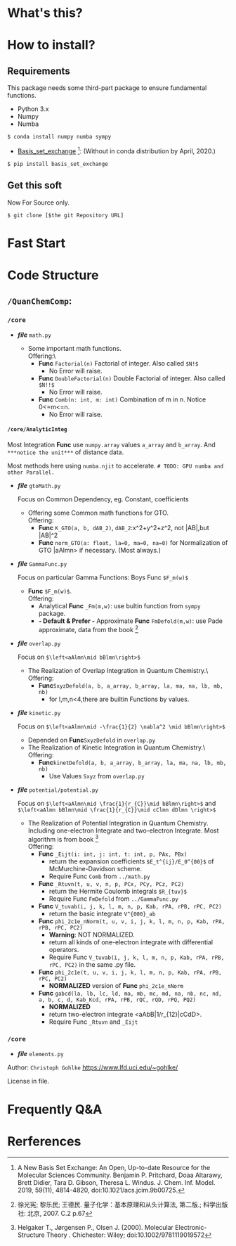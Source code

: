 # What's this?


# How to install?
## Requirements
This package needs some third-part package to ensure fundamental functions. 
- Python 3.x
- Numpy
- Numba


```shell script
$ conda install numpy numba sympy
```
- [Basis_set_exchange](https://github.com/MolSSI-BSE) [^1]: (Without in conda distribution by April, 2020.) 
```shell script
$ pip install basis_set_exchange
```
## Get this soft
Now For Source only.
```shell script
$ git clone [$the git Repository URL]
```

# Fast Start



# Code Structure
## `/QuanChemComp`:
### `/core`
- ***file*** `math.py`
    
    -   Some important math functions.\
        Offering:\
        - **Func** `Factorial(n)`
            Factorial of integer. Also called `$N!$`
            - No Error will raise.
        - **Func** `DoubleFactorial(n)`
            Double Factorial of integer. Also called `$N!!$`
            - No Error will raise.
        - **Func** `Comb(n: int, m: int)`
            Combination of m in n. Notice 0<=m<=n.
            - No Error will raise.
#### `/core/AnalyticInteg`
Most Integration **Func** use `numpy.array` values `a_array` and `b_array`. 
And `***notice the unit***` of distance data.

Most methods here using `numba.njit` to accelerate. `# TODO: GPU numba and other Parallel.`
- ***file*** `gtoMath.py`

    Focus on Common Dependency, eg. Constant, coefficients 
    - Offering some Common math functions for GTO.\
        Offering:
        - **Func** `K_GTO(a, b, dAB_2)`, `dAB_2`:x^2+y^2+z^2, not |AB|,but |AB|^2
        - **Func** `norm_GTO(a: float, la=0, ma=0, na=0)`
            for Normalization of GTO |aAlmn> if necessary. (Most always.)

- ***file*** `GammaFunc.py`

    Focus on particular Gamma Functions: Boys Func `$F_m(w)$`
    - **Func** `$F_m(w)$`.\
        Offering:
        - Analytical **Func** `_Fm(m,w)`: use bultin function from `sympy` package.
        - **- Default & Prefer -** Approximate **Func** `FmDefold(m,w)`: use Pade approximate, data from the book [^2]

- ***file*** `overlap.py`

    Focus on `$\left<aAlmn\mid bBlmn\right>$`
    - The Realization of Overlap Integration in Quantum Chemistry.\    
        Offering:
        - **Func**`SxyzDefold(a, b, a_array, b_array, la, ma, na, lb, mb, nb)`
            - for l,m,n<4,there are builtin Functions by values.

- ***file*** `kinetic.py`

    Focus on `$\left<aAlmn\mid -\frac{1}{2} \nabla^2 \mid bBlmn\right>$`
    - Depended on **Func**`SxyzDefold` in `overlap.py`
    - The Realization of Kinetic Integration in Quantum Chemistry.\    
        Offering:
        - **Func**`kinetDefold(a, b, a_array, b_array, la, ma, na, lb, mb, nb)`
            - Use Values `Sxyz` from `overlap.py`
            
- ***file*** `potential/potential.py`

    Focus on `$\left<aAlmn\mid \frac{1}{r_{C}}\mid bBlmn\right>$` 
    and `$\left<aAlmn bBlmn\mid \frac{1}{r_{C}}\mid cClmn dDlmn \right>$`
    - The Realization of Potential Integration in Quantum Chemistry. 
    Including one-electron Integrate and two-electron Integrate. Most algorithm is from book [^3]\
        Offering:
        - **Func** `_Eijt(i: int, j: int, t: int, p, PAx, PBx)`
            - return the expansion coefficients `$E_t^{ij}/E_0^{00}$` of McMurchine-Davidson scheme.
            - Require Func `Comb` from `../math.py`
        - **Func** `_Rtuvn(t, u, v, n, p, PCx, PCy, PCz, PC2)`
            - return the Hermite Coulomb integrals `$R_{tuv}$`
            - Require Func `FmDefold` from `../GammaFunc.py`
        - **Func** `V_tuvab(i, j, k, l, m, n, p, Kab, rPA, rPB, rPC, PC2)`
            - return the basic integrate `V^{000}_ab`
        - **Func** `phi_2c1e_nNorm(t, u, v, i, j, k, l, m, n, p, Kab, rPA, rPB, rPC, PC2)`
            - **Warning**: NOT NORMALIZED.
            - return all kinds of one-electron integrate with differential operators.
            - Require Func `V_tuvab(i, j, k, l, m, n, p, Kab, rPA, rPB, rPC, PC2)` in the same .py file.
        - **Func** `phi_2c1e(t, u, v, i, j, k, l, m, n, p, Kab, rPA, rPB, rPC, PC2)`
            - **NORMALIZED** version of **Func** `phi_2c1e_nNorm`
        - **Func** `gabcd(la, lb, lc, ld, ma, mb, mc, md, na, nb, nc, nd, a, b, c, d, Kab_Kcd, rPA, rPB, rQC, rQD, rPQ, PQ2)`
            - **NORMALIZED**
            - return two-electron integrate  <aAbB|1/r_{12}|cCdD>.
            - Require Func `_Rtuvn` and `_Eijt`
            
### `/core`
- ***file*** `elements.py`

Author: `Christoph Gohlke` <https://www.lfd.uci.edu/~gohlke/>

License in file.

# Frequently Q&A


# Rerferences

[^1]: A New Basis Set Exchange: An Open, Up-to-date Resource for the Molecular Sciences Community. Benjamin P. Pritchard, Doaa Altarawy, Brett Didier, Tara D. Gibson, Theresa L. Windus. J. Chem. Inf. Model. 2019, 59(11), 4814-4820, doi:10.1021/acs.jcim.9b00725.

[^2]: 徐光宪; 黎乐民; 王德民. 量子化学：基本原理和从头计算法, 第二版.; 科学出版社: 北京, 2007. C.2 p.67

[^3]: Helgaker T., Jørgensen P., Olsen J. (2000). Molecular Electronic-Structure Theory . Chichester: Wiley; doi:10.1002/9781119019572

[^4]: `elements.py` Author: `Christoph Gohlke <https://www.lfd.uci.edu/~gohlke/>`_
